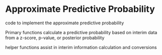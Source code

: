 # Approximate Predictive Probability

code to implement the approximate predictive probability

Primary functions calculate a predictive probability based on interim data from a z-score, p-value, or posterior probability

helper functions assist in interim information calculation and conversions
